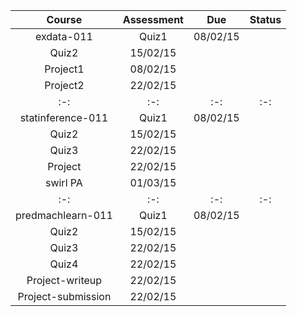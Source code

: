 Course | Assessment |  Due | Status
:-: | :-:|:-:|:-:
 exdata-011 | Quiz1 | 08/02/15 | 
 | Quiz2 | 15/02/15 | 
 | Project1 | 08/02/15 | 
 | Project2 | 22/02/15 | 
:-: | :-:|:-:|:-:
 statinference-011 | Quiz1 | 08/02/15 | 
 | Quiz2 | 15/02/15 | 
 | Quiz3 | 22/02/15 | 
 | Project | 22/02/15 | 
 | swirl PA | 01/03/15 | 
:-: | :-:|:-:|:-:
 predmachlearn-011 | Quiz1 | 08/02/15 | 
 | Quiz2 | 15/02/15 |
 | Quiz3 | 22/02/15 |
 | Quiz4 | 22/02/15 |
 | Project-writeup | 22/02/15 |
 | Project-submission | 22/02/15 |
